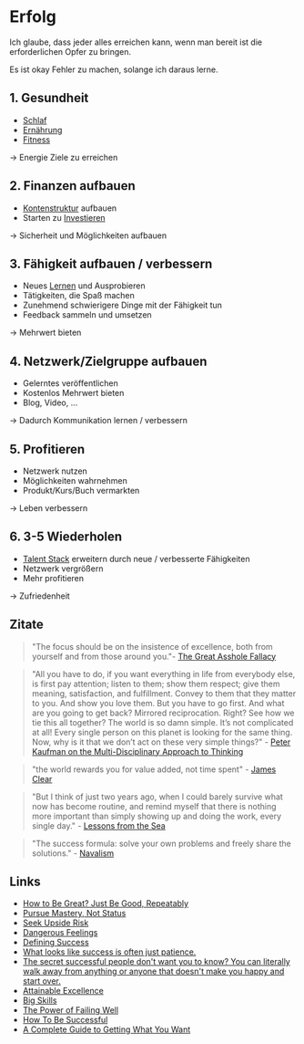 # Erfolg

Ich glaube, dass jeder alles erreichen kann, wenn man bereit ist die erforderlichen Opfer zu bringen.

Es ist okay Fehler zu machen, solange ich daraus lerne.

## 1. Gesundheit

- [Schlaf](./gesundheit/schlaf.md)
- [Ernährung](./gesundheit/ernaehrung.md)
- [Fitness](./gesundheit/fitness.md)

-> Energie Ziele zu erreichen

## 2. Finanzen aufbauen

- [Kontenstruktur](./finanzen/struktur.md) aufbauen
- Starten zu [Investieren](./finanzen/finanzen.md)

-> Sicherheit und Möglichkeiten aufbauen

## 3. Fähigkeit aufbauen / verbessern

- Neues [Lernen](./lernen.md) und Ausprobieren
- Tätigkeiten, die Spaß machen
- Zunehmend schwierigere Dinge mit der Fähigkeit tun
- Feedback sammeln und umsetzen

-> Mehrwert bieten

## 4. Netzwerk/Zielgruppe aufbauen

- Gelerntes veröffentlichen
- Kostenlos Mehrwert bieten
- Blog, Video, ...

-> Dadurch Kommunikation lernen / verbessern

## 5. Profitieren

- Netzwerk nutzen
- Möglichkeiten wahrnehmen
- Produkt/Kurs/Buch vermarkten

-> Leben verbessern

## 6. 3-5 Wiederholen

- [Talent Stack](https://www.scottadamssays.com/2016/12/27/the-kristina-talent-stack/) erweitern durch neue / verbesserte Fähigkeiten
- Netzwerk vergrößern
- Mehr profitieren

-> Zufriedenheit

## Zitate

> "The focus should be on the insistence of excellence, both from yourself and from those around you."- [The Great Asshole Fallacy](https://500ish.com/the-great-asshole-fallacy-82e108a755c7)

> "All you have to do, if you want everything in life from everybody else, is first pay attention; listen to them; show them respect; give them meaning, satisfaction, and fulfillment. Convey to them that they matter to you. And show you love them. But you have to go first. And what are you going to get back? Mirrored reciprocation. Right? See how we tie this all together? The world is so damn simple. It’s not complicated at all! Every single person on this planet is looking for the same thing. Now, why is it that we don’t act on these very simple things?" - [Peter Kaufman on the Multi-Disciplinary Approach to Thinking](https://soundcloud.com/user-339685480/peter-kaufman-on-the-multi-disciplinary-approach-to-thinking)

> "the world rewards you for value added, not time spent" - [James Clear](https://jamesclear.com/)

> "But I think of just two years ago, when I could barely survive what now has become routine, and remind myself that there is nothing more important than simply showing up and doing the work, every single day." - [Lessons from the Sea](https://www.collaborativefund.com/blog/lessons-from-the-sea)

> "The success formula: solve your own problems and freely share the solutions." - [Navalism](https://twitter.com/NavalismHQ/status/1539192654264782849)

## Links

- [How to Be Great? Just Be Good, Repeatably](https://blog.stephsmith.io/how-to-be-great/)
- [Pursue Mastery, Not Status](https://moretothat.com/pursue-mastery-not-status/)
- [Seek Upside Risk](https://www.neelnanda.io/blog/33-upside-risk)
- [Dangerous Feelings](https://www.collaborativefund.com/blog/dangerous-feelings/)
- [Defining Success](https://www.collaborativefund.com/blog/defining-success/)
- [What looks like success is often just patience.](https://twitter.com/ShaneAParrish/status/1462038767569567753)
- [The secret successful people don't want you to know? You can literally walk away from anything or anyone that doesn't make you happy and start over.](https://twitter.com/elizalian/status/1463953252500729856)
- [Attainable Excellence](https://tynan.com/excellence/)
- [Big Skills](https://www.collaborativefund.com/blog/skills/)
- [The Power of Failing Well](https://www.collaborativefund.com/blog/the-power-of-failing-well/)
- [How To Be Successful](https://blog.samaltman.com/how-to-be-successful)
- [A Complete Guide to Getting What You Want](https://www.raptitude.com/2018/06/getting-what-you-want/)
